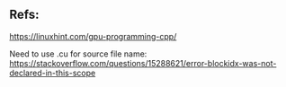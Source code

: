 Refs:
----

https://linuxhint.com/gpu-programming-cpp/

Need to use .cu for source file name: https://stackoverflow.com/questions/15288621/error-blockidx-was-not-declared-in-this-scope

